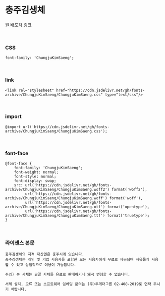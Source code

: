# 충주김생체

[원 배포처 링크](https://www.chungju.go.kr/www/contents.do?key=3765)

&nbsp;

### CSS

```
font-family: 'ChungjuKimSaeng';
```

&nbsp;

### link

```
<link rel="stylesheet" href="https://cdn.jsdelivr.net/gh/fonts-archive/ChungjuKimSaeng/ChungjuKimSaeng.css" type="text/css"/>
```

&nbsp;

### import

```
@import url('https://cdn.jsdelivr.net/gh/fonts-archive/ChungjuKimSaeng/ChungjuKimSaeng.css');
```

&nbsp;

### font-face

```
@font-face {
    font-family: 'ChungjuKimSaeng';
    font-weight: normal;
    font-style: normal;
    font-display: swap;
    src: url('https://cdn.jsdelivr.net/gh/fonts-archive/ChungjuKimSaeng/ChungjuKimSaeng.woff2') format('woff2'),
         url('https://cdn.jsdelivr.net/gh/fonts-archive/ChungjuKimSaeng/ChungjuKimSaeng.woff') format('woff'),
         url('https://cdn.jsdelivr.net/gh/fonts-archive/ChungjuKimSaeng/ChungjuKimSaeng.otf') format('opentype'),
         url('https://cdn.jsdelivr.net/gh/fonts-archive/ChungjuKimSaeng/ChungjuKimSaeng.ttf') format('truetype');
}
```

&nbsp;

### 라이센스 본문

```
충주김생체의 지적 재산권은 충주시에 있습니다.
충주김생체는 개인 및 기업 사용자를 포함한 모든 사용자에게 무료로 제공되며 자유롭게 사용할 수 있고 상업적으로 이용이 가능합니다.

주의) 본 서체는 글꼴 자체를 유료로 판매하거나 왜곡 변형할 수 없습니다.

서체 설치, 오류 또는 소프트웨어 임베딩 문의는 (주)투게더그룹 02-408-2019로 연락 주시기 바랍니다.
```
